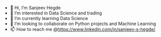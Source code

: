- 👋 Hi, I’m Sanjeev Hegde
- 👀 I’m interested in Data Science and trading
- 🌱 I’m currently learning Data Science
- 💞️ I’m looking to collaborate on Python projects and Machine Learning
- 📫 How to reach me @https://www.linkedin.com/in/sanjeev-s-hegde/

<!---
Sanjeevhegde009/Sanjeevhegde009 is a ✨ special ✨ repository because its `README.md` (this file) appears on your GitHub profile.
You can click the Preview link to take a look at your changes.
--->
